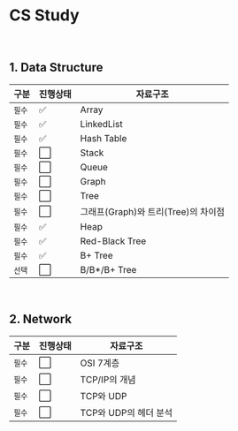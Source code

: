 # CS Study

<br>

## 1. Data Structure

| 구분 | 진행상태 | 자료구조 |
| ------ | ------ | ------ |
| `필수` | :white_check_mark: | Array |
| `필수` | :white_check_mark: | LinkedList|
| `필수` | :white_check_mark: | Hash Table|
| `필수` | :white_large_square: | Stack |
| `필수` | :white_large_square: | Queue |
| `필수` | :white_large_square: | Graph |
| `필수` | :white_large_square: | Tree |
| `필수` | :white_large_square: | 그래프(Graph)와 트리(Tree)의 차이점 |
| `필수` | :white_check_mark: | Heap |
| `필수` | :white_check_mark: | Red-Black Tree |
| `필수` | :white_check_mark: | B+ Tree |
| `선택` | :white_large_square: | B/B*/B+ Tree |

<br>

## 2. Network

| 구분 | 진행상태 | 자료구조 |
| ------ | ------ | ------ |
| `필수` | :white_large_square: | OSI 7계층 |
| `필수` | :white_large_square: | TCP/IP의 개념 |
| `필수` | :white_large_square: | TCP와 UDP |
| `필수` | :white_large_square: | TCP와 UDP의 헤더 분석 |

<br>

